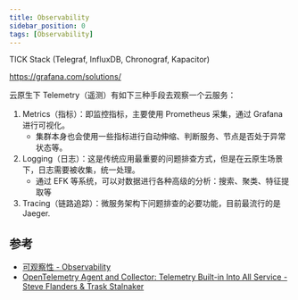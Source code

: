 ```yaml
---
title: Observability
sidebar_position: 0
tags: [Observability]
---
```

TICK Stack  (Telegraf, InfluxDB, Chronograf, Kapacitor)

https://grafana.com/solutions/

云原生下 Telemetry（遥测）有如下三种手段去观察一个云服务：
1. Metrics（指标）：即监控指标，主要使用 Prometheus 采集，通过 Grafana 进行可视化。
   - 集群本身也会使用一些指标进行自动伸缩、判断服务、节点是否处于异常状态等。
2. Logging（日志）：这是传统应用最重要的问题排查方式，但是在云原生场景下，日志需要被收集，统一处理。
   - 通过 EFK 等系统，可以对数据进行各种高级的分析：搜索、聚类、特征提取等
3. Tracing（链路追踪）：微服务架构下问题排查的必要功能，目前最流行的是 Jaeger.
## 参考
- [可观察性 - Observability](https://en.wikipedia.org/wiki/Observability)
- [OpenTelemetry Agent and Collector: Telemetry Built-in Into All Service - Steve Flanders & Trask Stalnaker](https://www.youtube.com/watch?v=cHiFSprUqa0&list=PLj6h78yzYM2O1wlsM-Ma-RYhfT5LKq0XC&index=88)

